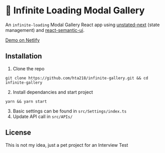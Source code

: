 # 🚿 Infinite Loading Modal Gallery

An `infinite-loading` Modal Gallery React app using [unstated-next](https://github.com/jamiebuilds/unstated-next) (state management) and [react-semantic-ui](https://react.semantic-ui.com/).

[Demo on Netlify](https://infinite-gallery.netlify.com)

## Installation
1. Clone the repo
```
git clone https://github.com/hta218/infinite-gallery.git && cd infinite-gallery
```

2. Install dependancies and start project
```
yarn && yarn start
```

3. Basic settings can be found in `src/Settings/index.ts`
4. Update API call in `src/APIs/`

## License
This is not my idea, just a pet project for an Interview Test